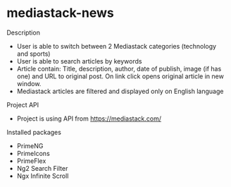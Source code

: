 # mediastack-news
Description
- User is able to switch between 2 Mediastack categories (technology and sports) 
- User is able to search articles by keywords
- Article contain: Title, description, author, date of publish, image (if has one) and URL to original post. On link click opens original article in new window.
- Mediastack articles are filtered and displayed only on English language 

Project API
- Project is using API from https://mediastack.com/ 

Installed packages
- PrimeNG
- PrimeIcons
- PrimeFlex
- Ng2 Search Filter
- Ngx Infinite Scroll
